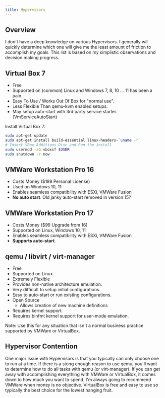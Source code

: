 ```yaml
---
title: Hypervisors
---
```


## Overview

I don't have a deep knowledge on various Hypervisors. I generally will quickly determine which one will give me the least amount of friction to accomplish my goals. This list is based on my simplistic observations and decision making progress.

## Virtual Box 7

- Free
- Supported on (common) Linux and Windows 7, 8, 10 ... 11 has been a pain.
- Easy To Use / Works Out Of Box for "normal use".
- Less Flexible Than qemu-kvm enabled setups.
- May setup auto-start with 3rd party service starter. (VmServiceAutoStart)

Install Virtual Box 7:

```sh
sudo apt-get update
sudo apt-get install build-essential linux-headers-`uname -r`
# Insert VBox Additions Disc and Run the install
sudo usermod -aG vboxsf $USER
sudo shutdown -r now
```

## VMWare Workstation Pro 16

- Costs Money ($199 Personal License)
- Used on Windows 10, 11
- Enables seamless compatibility with ESXi, VMWare Fusion
- **No auto start**. Old janky auto-start removed in version 15?

## VMWare Workstation Pro 17

- Costs Money ($99 Upgrade from 16)
- Supported on Linux, Windows 10, 11
- Enables seamless compatibility with ESXi, VMWare Fusion
- **Supports auto-start**.

## qemu / libvirt / virt-manager

- Free
- Supported on Linux
- Extremely Flexible
- Provides non-native architecture emulation.
- Very difficult to setup initial configurations.
- Easy to auto-start or run existing configurations.
- Open Source
  - Allows creation of new machine definitions
- Requires kernel support.
- Requires binfmt kernel support for user-mode emulation.

Note: Use this for any situation that isn't a normal business practice supported by VMWare or VirtualBox.

## Hypervisor Contention

One major issue with Hypervisors is that you typically can only choose one to run at a time. If there is a stong enough reason to use qemu, you'll want to determine how to do all tasks with qemu (or virt-manager). If you can get away with accomplishing everything with VMWare or VirtualBox, it comes down to how much you want to spend. I'm always going to recommend VMWare when money is no objective. VirtualBox is free and easy to use so typically the best choice for the lowest hanging fruit.
